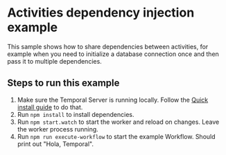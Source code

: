 # Activities dependency injection example

This sample shows how to share dependencies between activities, for example when you need to initialize a database connection once and then pass it to multiple dependencies.

## Steps to run this example

1. Make sure the Temporal Server is running locally. Follow the [Quick install guide](https://docs.temporal.io/docs/server/quick-install) to do that.
2. Run `npm install` to install dependencies.
3. Run `npm start.watch` to start the worker and reload on changes. Leave the worker process running.
4. Run `npm run execute-workflow` to start the example Workflow. Should print out "Hola, Temporal".
